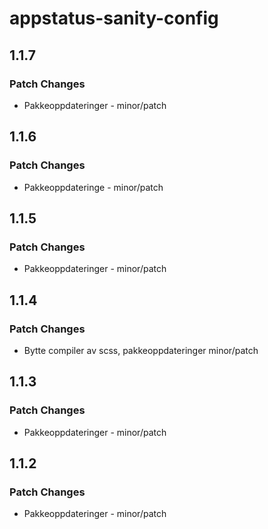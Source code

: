 # appstatus-sanity-config

## 1.1.7

### Patch Changes

-   Pakkeoppdateringer - minor/patch

## 1.1.6

### Patch Changes

-   Pakkeoppdateringe - minor/patch

## 1.1.5

### Patch Changes

-   Pakkeoppdateringer - minor/patch

## 1.1.4

### Patch Changes

-   Bytte compiler av scss, pakkeoppdateringer minor/patch

## 1.1.3

### Patch Changes

-   Pakkeoppdateringer - minor/patch

## 1.1.2

### Patch Changes

-   Pakkeoppdateringer - minor/patch
